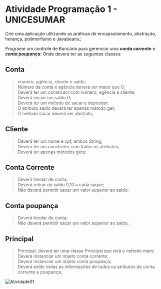 # Atividade Programação 1 - UNICESUMAR
Crie uma aplicação utilizando as práticas de encapsulamento, abstração, herança, polimorfismo e Javabeans.;<br />

Programe um controle de Bancário para gerenciar uma **_conta corrente_** e **_conta poupança_**. Onde deverá ter as seguintes classes:
## Conta
> número, agência, cliente e saldo;<br />
> Número da conta e agência deverá ser maior que 0;<br />
> Deverá ter um construtor com número, agência e cliente;<br />
> Deverá iniciar um saldo 0;<br />
> Deverá ter um método de sacar e depositar;<br />
> O atributo saldo deverá ter apenas método get;<br />
> O método sacar deverá ser abstrato;<br />

## Cliente 
> Deverá ter um nome e cpf, ambos String;<br />
> Deverá ter um construtor com todos os atributos;<br />
> Deverá ter apenas métodos gets;<br />

## Conta Corrente
> Deverá herdar de conta;<br />
> Deverá retirar do saldo 0,10 a cada saque;<br />
> Não deverá permitir sacar um valor superior ao saldo;<br />

## Conta poupança
> Deverá herdar de conta;<br />
> Não deverá permitir sacar um valor superior ao saldo;<br />

## Principal
> Principal, deverá ter uma classe Principal que terá o método main;<br />
> Deverá instanciar um objeto conta corrente;<br />
> Deverá instanciar um objeto conta poupança;<br />
> Deverá exibir todas as informações de todos os atributos de conta corrente e poupança;<br />

![Atividade01](https://user-images.githubusercontent.com/88719652/129478318-68d49b1a-24da-4a6a-98c3-d142a7d8d11d.png)
